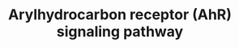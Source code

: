 ---
annotations:
- type: Pathway Ontology
  value: aryl hydrocarbon receptor signaling pathway
authors:
- Mkutmon
description: ''
last-edited: 2015-06-30
organisms:
- Bos taurus
redirect_from:
- /index.php/Pathway:WP3209
- /instance/WP3209
schema-jsonld:
- '@context': https://schema.org/
  '@id': https://wikipathways.github.io/pathways/WP3209.html
  '@type': Dataset
  creator:
    '@type': Organization
    name: WikiPathways
  description: ''
  keywords:
  - ''
  - AHR
  - JUND
  - filaggrin
  - IL2
  - CDKN1B
  - JUN
  - EGFR
  - CDC37
  - CDKN1A
  - NQO1
  - AIP
  - AHRR
  - ARNT
  - HES1
  - PTGES3
  - HSP90AA1
  - IGFBP1
  - GSTA2
  - NFE2L2
  - ALDH3A1
  - BAX
  - Carcinogen
  - UGT1A1
  - CYP1B1
  - UGT1A6
  - TNF
  - CYP1A2
  - SRC
  - CYP1A1
  license: CC0
  name: Arylhydrocarbon receptor (AhR) signaling pathway
seo: CreativeWork
title: Arylhydrocarbon receptor (AhR) signaling pathway
wpid: WP3209
---